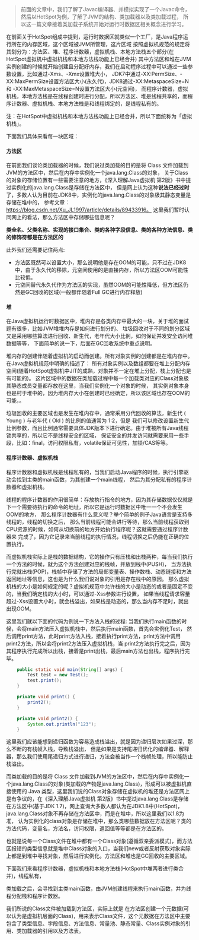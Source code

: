 > 前面的文章中，我们了解了Javac编译器、并模拟实现了一个Javac命令，然后以HotSpot为例，了解了JVM的结构、类加载器以及类加载过程，
所以这一篇文章接着类加载子系统开始对运行时数据区相关概念进行学习。

在前面关于HotSpot组成中提到，运行时数据区就类似一个工厂，是Java程序运行所在的内存区域，这个区域被JVM所管理，这片区域
按照虚拟机规范的规定将其划分为：方法区、堆、程序计数器，虚拟机栈、本地方法栈五个部分(在HotSpot虚拟机中虚拟机栈和本地方法栈功能上已经合并)
其中方法区和堆在JVM实例创建的时候就开始创建且分配好内存，我们在启动程序过程中可以通过一些参数设置，比如通过-Xms、-Xmx设置堆大小，
JDK7中通过-XX:PermSize、-XX:MaxPermSize设置方法区大小(永久代)，JDK8通过-XX:MetaspaceSize=N和 -XX:MaxMetaspaceSize=N设置方法区大小(元空间)，
而程序计数器，虚拟机栈，本地方法栈是在线程创建时进行分配，所以方法区、堆是线程共享的，而程序计数器、虚拟机栈、本地方法栈是和线程绑定的，是线程私有的。

注：在HotSpot中虚拟机栈和本地方法栈功能上已经合并，所以下面统称为「虚拟机栈」。

下面我们具体来看每一块区域：

#### 方法区

在前面我们谈论类加载器的时候，我们说过类加载的目的是将 Class 文件加载到JVM的方法区中，然后在内存中实例化一个java.lang.Class的对象，
关于Class的对象的存储位置有一些需要注意的地方，《深入理解Java虚拟机 第2版》书中提过实例化的java.lang.Class是存储在方法区中，
但是网上认为这种**说法已经过时**了，多数人认为目前在JDK8中，实例化的java.lang.Class的对象极其静态变量是存储在堆中的，
参考文章：https://blog.csdn.net/Xu_JL1997/article/details/89433916。
这里我们暂时认同网上的看法，那么方法区中存储哪些信息呢？

**类全名、父类名称、实现的接口集合、类的各种字段信息、类的各种方法信息、类的修饰符都是在方法区的**

此外我们还需要记住两点:

* 方法区既然可以设置大小，那么说明他是存在OOM的可能，只不过在JDK8中，由于永久代的移除，元空间使用的是直接内存，所以方法区OOM可能性比较低。
* 元空间替代永久代作为方法区的实现，虽然OOM的可能性降低，但方法区仍然是GC回收的区域(一般都伴随着Full GC进行内存释放)

#### 堆

在Java虚拟机运行时数据区中，堆内存是各类内存中最大的一块，关于堆的面试题有很多，比如JVM堆堆内存是如何进行划分的、
垃圾回收对于不同的划分区域又是采用哪些算法进行回收、新生代，老年代大小比例，如何保证并发安全访问堆数据等等，
下面简单的说一下，后面在GC回收系统中重点说明。

堆内存的创建伴随着虚拟机的启动而创建。所有对象实例的创建都是在堆内存中。在Java虚拟机规范中明确的描述了：
所有对象实例以及数组都要在堆上分配内存空间(随着HotSpot虚拟机中JIT的成熟，对象并不一定在堆上分配，栈上分配也是有可能的)。
这片区域中的数据在类加载过程中每一个加载类对应的Class对象极其静态成员变量都存放在这里，当我们实例化一个对象的时候，
其实例对象本身也是村于堆中的，因为堆内存大小在创建时已经确定，所以该区域也存在OOM的可能，。

垃圾回收的主要区域也是发生在堆内存中，通常采用分代回收的算法，新生代 ( Young ) 与老年代 ( Old ) 的比例的值通常为 1:2，但是
 我们可以修改设置新生代比例参数，而且比例通常需要具体JDK版本下进行确定。由于堆被所有Java线程锁共享的，所以它不是线程安全的区域，
 保证安全的并发访问就需要采用一些手段，比如：final，访问权限私有，volatile保证可见性，加锁/CAS等等。


#### 程序计数器、虚拟机栈

程序计数器和虚拟机栈是线程私有的，当我们启动Java程序的时候，执行引擎驱动会找到主类的main函数，为其创建一个main线程，
然后为其分配私有的程序计数器和虚拟机栈。

线程的程序计数器的作用很简单：存放执行指令的地方，因为其存储数据仅仅就是下一个需要待执行的命令的地址，所以它是运行时数据区中唯一一个不会发生OOM的地方，
那么程序计数器有什么意义呢？举个简单的例子Java语言是支持多线程的，线程的切换之后，
那么当前线程可能会进行等待，那么当前线程获取到CPU资源的时候，如何从切换前的地方开始执行程序呢？这就需要通过程序计数器来
完成了，因为它记录来当前线程的执行情况，线程切换之后仍能在正确的位置执行。

而虚拟机栈实际上是栈的数据结构，它的操作只有压栈和出栈两种，每当我们执行一个方法的时候，就为这个方法创建对应的栈帧，并放到栈中(PUSH)，
当方法执行完就出栈(POP)，栈帧中存储了方法的局部变量表、操作数栈、动态链接和方法返回地址等信息，这也是为什么我们说对象的引用是存在栈中的原因。
那么虚拟机栈的大小是如何规定的呢？虚拟机规范中允许栈的大小是动态的或者是固定不变的，当我们确定栈的大小时，可以通过-Xss参数进行设置，
如果当线程请求容量超过-Xss设置大小时，就会栈溢出，如果栈是动态的，那么当内存不足时，就出出现OOM。

这里我们就以下面的代码为例说一下方法入栈的过程:
当我们执行main函数的时候，会将main方法压入虚拟机栈中，然后执行main函数，首先会实例化Test，
然后调用print方法，此时print方法入栈，接着执行print方法，print方法中调用print2方法，所以会将print2方法压入虚拟机栈，当
print2方法执行完之后，因为其程序执行完成所以出栈，接着是print出栈，最后main方法也出栈，程序执行完毕。

```java
    public static void main(String[] args) {
        Test test = new Test();
        test.print();
    }

    private void print() {
        print2();
    }

    private void print2() {
        System.out.println("123");
    }
```

这里我们应该能想到递归函数为容易造成栈溢出，就是因为递归层次如果过深，那么不断的有栈帧入栈，导致栈溢出，
但是如果是支持尾递归优化的编译器、解释器，那么我们使用尾递归方式进行递归，方法会被当作一个栈帧处理，所以能防止栈溢出。




而类加载的目的是将 Class 文件加载到JVM的方法区中，然后在内存中实例化一个java.lang.Class的对象(类加载的产物是java.lang.Class)，形成可以被虚拟机直接使用的 Java 类型，这里我们说的Class对象存储在虚拟机的堆还是方法区网上是有争议的，在《深入理解Java虚拟机 第2版》书中提过java.lang.Class是存储在方法区中(基于JDK 1.7)，网上查询大多数人都认为在JDK1.8中(HotSpot)，java.lang.Class对象不再存储在方法区中，而是在堆中，所以这里我们以1.8为准，
认为实例化的class对象是存储在堆中，那么类哪些数据放在方法区呢？类的方法代码，变量名，方法名，访问权限，返回值等等都是在方法区的。

也就是说每一个Class文件在堆中都有一个Class对象(遵循双亲委派模式)，而方法区报错的类型信息就是堆中Class对象的入口，当我们new或者反射获取对象实际上都是到堆中寻找对象，然后进行实例化。方法区和堆也是GC回收的主要区域。

下面我们来看程序计数器，虚拟机栈和本地方法栈(HotSpot中堆两者进行类合并)，线程私有，

类加载之后，会寻找到主类main函数，由JVM创建线程来执行main函数，并为线程分配栈和程序计数器。


我们所说的Class文件被加载到方法区，实际上就是
在方法区创建一个元数据(可以认为是虚拟机层面的Class)，用来表示Class文件，这个元数据在方法区中主要包含了类型信息、字段信息、方法信息、常量池、静态常量、Class实例对象的引用、类加载器的引用以及方法表。

